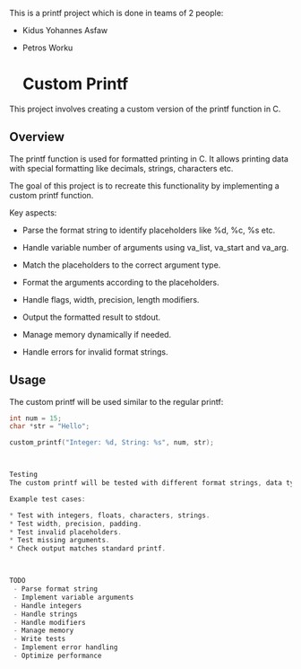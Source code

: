 This is a printf project which is done in teams of 2 people:
* Kidus Yohannes Asfaw
* Petros Worku

	# Custom Printf

This project involves creating a custom version of the printf function in C.

## Overview

The printf function is used for formatted printing in C. It allows printing data with special formatting like decimals, strings, characters etc.

The goal of this project is to recreate this functionality by implementing a custom printf function. 

Key aspects:

- Parse the format string to identify placeholders like %d, %c, %s etc.

- Handle variable number of arguments using va_list, va_start and va_arg. 

- Match the placeholders to the correct argument type.

- Format the arguments according to the placeholders. 

- Handle flags, width, precision, length modifiers.

- Output the formatted result to stdout.

- Manage memory dynamically if needed. 

- Handle errors for invalid format strings.


## Usage

The custom printf will be used similar to the regular printf:

```c
int num = 15;
char *str = "Hello";

custom_printf("Integer: %d, String: %s", num, str);



Testing
The custom printf will be tested with different format strings, data types, edge cases to ensure correct functionality.

Example test cases:

* Test with integers, floats, characters, strings.
* Test width, precision, padding.
* Test invalid placeholders.
* Test missing arguments.
* Check output matches standard printf.



TODO
 - Parse format string
 - Implement variable arguments
 - Handle integers
 - Handle strings
 - Handle modifiers
 - Manage memory
 - Write tests
 - Implement error handling
 - Optimize performance

